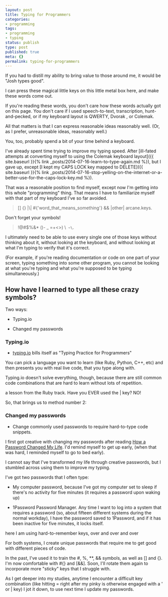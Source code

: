 ```yaml
---
layout: post
title: Typing for Programmers
categories:
- programming
tags:
- programming
- typing
status: publish
type: post
published: true
meta: {}
permalink: typing-for-programmers
---
```




If you had to distill my ability to bring value to those around me, it would be "Josh types good".



I can press these magical little keys on this little metal box here, and make these words come out.



If you're reading these words, you don't care how these words actually
got on this page. You don't care if I used speech-to-text, transcription, hunt-and-pecked, or if my keyboard layout is QWERTY, Dvorak , or Colemak.



All that matters is that I can express reasonable ideas reasonably well. (Or, as I prefer,
unreasonable ideas, reasonably well.)



You, too, probably spend a bit of your time behind a keyboard.



I've already spent time trying to improve my typing speed. After
[ill-fated attempts at converting myself to using the Colemak keyboard layout]({{ site.baseurl }}{% link _posts/2014-07-16-learn-to-type-again.md %}), but I gave up, except
[I kept my CAPS LOCK key mapped to DELETE]({{ site.baseurl }}{% link _posts/2014-07-16-stop-yelling-on-the-internet-or-a-better-use-for-the-caps-lock-key.md %}).



That was a reasonable position to find myself, except now I'm getting into this whole "programming" thing. That means I have to familiarize myself with that part of my keyboard I've so far avoided.


>[] {} |\\| #{'word_that_means_something'} && |other| arcane.keys.



Don't forget your symbols!


>!@#$%&* ()- _ =+<>) \\` ~\`.



I ultimately need to be able to use every single one of those keys without thinking about it, without looking at the keyboard,
and without looking at what I'm typing to verify that it's correct.



(For example, if you're reading documentation or code on one part of your screen, typing something into some other program, you cannot be looking at what you're typing
and what you're
supposed to be typing simultaneously.)


## How have I learned to type all these crazy symbols?



Two ways:


* Typing.io


* Changed my passwords

### Typing.io


* [typing.io](https://typing.io/) bills itself as "Typing Practice for Programmers"


You can pick a language you want to learn (like Ruby, Python, C++, etc) and then presents you with real live code, that you type along with.



Typing.io doesn't solve everything, though, because there are still common code combinations that are hard to learn without lots of repetition.



a lesson from the Ruby track. Have you EVER used the
| key? NO!



So, that brings us to method number 2:


### Changed my passwords


* Change commonly used passwords to require hard-to-type code snippets.


I first got creative with changing my passwords after reading
[How a Password Changed My Life](https://medium.com/@manicho/how-a-password-changed-my-life-7af5d5f28038#.c43eyodf2). I'd remind myself to get up early, (when that was hard, I reminded myself to
go to bed early).



I cannot say that I've transformed my life through creative passwords, but I stumbled across using them to improve my typing.



I've got two passwords that I often type:


* My computer password, because I've got my computer set to sleep if there's no activity for five minutes (it requires a password upon waking up)


* 1Password Password Manager. Any time I want to log into a system that requires a password (so, about fifteen different systems during the normal workday), I have the password saved to 1Password, and if it has been inactive for five minutes, it locks itself.


here I am using hard-to-remember keys, over and over and over



For both systems, I create unique passwords that require me to get good with different pieces of code.



In the past, I've used it to train the #, %, **, && symbols, as well as [] and {}. I'm now comfortable with #{} and [&&]. Soon, I'll rotate them again to incorporate more "sticky" keys that I struggle with.



As I get deeper into my studies, anytime I encounter a difficult key combination (like hitting
= right after my pinky is otherwise engaged with a
' or
| key) I jot it down, to use next time I update my passwords.

